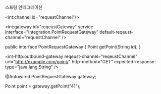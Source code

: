 스프링 인테그레이션

<int:channel id="requestChannel"/>

<int:gateway
	id="reqeustGateway"
	service-interface="integration.PointRequestGateway"
	default-reqeust-channel="requestChannel" />

public interface PointRequestGateway {
	Point getPoint(String id);
}

<int-http:outbound-gateway
	reqeust-channel="reqeustChannel"
	url="http://example.com/point/"
	http-method="GET"
	expected-response-type="java.lang.String" />



@Autowired
PointRequestGateway gateway;

Point point = gateway.getPoint("41");




